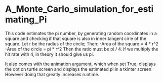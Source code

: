 # A_Monte_Carlo_simulation_for_estimating_Pi


This code estimates the pi number, by generating random coordinates in a square
and checking if that square is also in inner tangent cirle of  the square.
Let r be the radius of the circle; Then:
    -Area of the square = 4 * r^2
    -Area of the circle = pi * r^2
Then the ratio must be pi / 4. If we multiply the hit rate with 4, in theory it should give us pi.

It also comes with the animation argument, which when set True, displays the dot on turtle screen and 
displays the estimated pi in a tkinter screen. However doing that greatly increases runtime.

